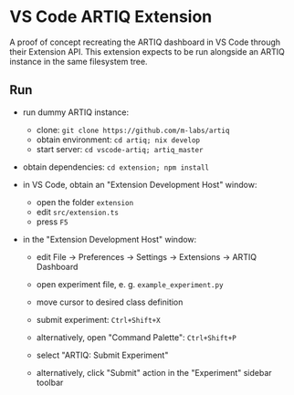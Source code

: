 # VS Code ARTIQ Extension

A proof of concept recreating the ARTIQ dashboard in VS Code through their Extension API.
This extension expects to be run alongside an ARTIQ instance in the same filesystem tree.

## Run

- run dummy ARTIQ instance:
    - clone: `git clone https://github.com/m-labs/artiq`
    - obtain environment: `cd artiq; nix develop`
    - start server: `cd vscode-artiq; artiq_master`

- obtain dependencies: `cd extension; npm install`

- in VS Code, obtain an "Extension Development Host" window:
    - open the folder `extension`
    - edit `src/extension.ts`
    - press `F5`

- in the "Extension Development Host" window:
    - edit File -> Preferences -> Settings -> Extensions -> ARTIQ Dashboard
    - open experiment file, e. g. `example_experiment.py`
    - move cursor to desired class definition
    - submit experiment: `Ctrl+Shift+X`

    - alternatively, open "Command Palette": `Ctrl+Shift+P`
    - select "ARTIQ: Submit Experiment"

    - alternatively, click "Submit" action in the "Experiment" sidebar toolbar
